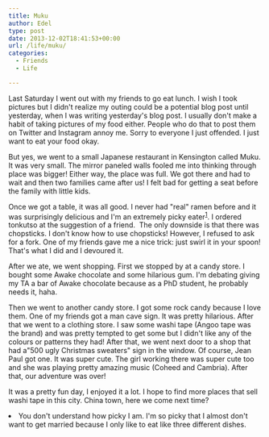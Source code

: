 ```yaml
---
title: Muku
author: Edel
type: post
date: 2013-12-02T18:41:53+00:00
url: /life/muku/
categories:
  - Friends
  - Life

---
```

Last Saturday I went out with my friends to go eat lunch. I wish I took pictures but I didn't realize my outing could be a potential blog post until yesterday, when I was writing yesterday's blog post. I usually don't make a habit of taking pictures of my food either. People who do that to post them on Twitter and Instagram annoy me. Sorry to everyone I just offended. I just want to eat your food okay.

But yes, we went to a small Japanese restaurant in Kensington called Muku. It was very small. The mirror paneled walls fooled me into thinking through place was bigger! Either way, the place was full. We got there and had to wait and then two families came after us! I felt bad for getting a seat before the family with little kids.

Once we got a table, it was all good. I never had "real" ramen before and it was surprisingly delicious and I'm an extremely picky eater<sup class="footnote"><a href="#foot_ajs-fn-id_1-238" id="back_ajs-fn-id_1-238">1</a></sup>. I ordered tonkutso at the suggestion of a friend.  The only downside is that there was chopsticks. I don't know how to use chopsticks! However, I refused to ask for a fork. One of my friends gave me a nice trick: just swirl it in your spoon! That's what I did and I devoured it. 

After we ate, we went shopping. First we stopped by at a candy store. I bought some Awake chocolate and some hilarious gum. I'm debating giving my TA a bar of Awake chocolate because as a PhD student, he probably needs it, haha.

Then we went to another candy store. I got some rock candy because I love them. One of my friends got a man cave sign. It was pretty hilarious. After that we went to a clothing store. I saw some washi tape (Angoo tape was the brand) and was pretty tempted to get some but I didn't like any of the colours or patterns they had! After that, we went next door to a shop that had a"500 ugly Christmas sweaters" sign in the window. Of course, Jean Paul got one. It was super cute. The girl working there was super cute too and she was playing pretty amazing music (Coheed and Cambria). After that, our adventure was over!

It was a pretty fun day, I enjoyed it a lot. I hope to find more places that sell washi tape in this city. China town, here we come next time?


  <li>
    <a id="foot_ajs-fn-id_1-238"></a>You don't understand how picky I am. I'm so picky that I almost don't want to get married because I only like to eat like three different dishes.&nbsp;&nbsp;<a class="ajs-back-link" href="#back_ajs-fn-id_1-238"></a>
  </li>


<div id="ajs-fn-id_1-238" style="display:none;margin:0;" class="ajs-footnote-popup">
  <div>
    You don't understand how picky I am. I'm so picky that I almost don't want to get married because I only like to eat like three different dishes.
  </div>
</div>